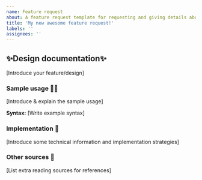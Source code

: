 ```yaml
---
name: Feature request
about: A feature request template for requesting and giving details about feature requests
title: 'My new awesome feature request!'
labels: ''
assignees: ''
---
```


## ✨Design documentation✨
[Introduce your feature/design]

### Sample usage 👨‍💻
[Introduce & explain the sample usage]

**Syntax:**
[Write example syntax]

### Implementation 🔨
[Introduce some technical information and implementation strategies]

### Other sources 📖
[List extra reading sources for references]
